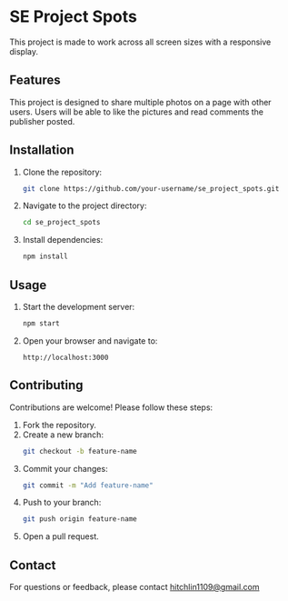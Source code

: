 # SE Project Spots

This project is made to work across all screen sizes with a responsive display. 

## Features

This project is designed to share multiple photos on a page with other users. Users will be able to like the pictures and read comments the publisher posted. 

## Installation

1. Clone the repository:
    ```bash
    git clone https://github.com/your-username/se_project_spots.git
    ```
2. Navigate to the project directory:
    ```bash
    cd se_project_spots
    ```
3. Install dependencies:
    ```bash
    npm install
    ```

## Usage

1. Start the development server:
    ```bash
    npm start
    ```
2. Open your browser and navigate to:
    ```
    http://localhost:3000
    ```

## Contributing

Contributions are welcome! Please follow these steps:

1. Fork the repository.
2. Create a new branch:
    ```bash
    git checkout -b feature-name
    ```
3. Commit your changes:
    ```bash
    git commit -m "Add feature-name"
    ```
4. Push to your branch:
    ```bash
    git push origin feature-name
    ```
5. Open a pull request.

## Contact

For questions or feedback, please contact hitchlin1109@gmail.com